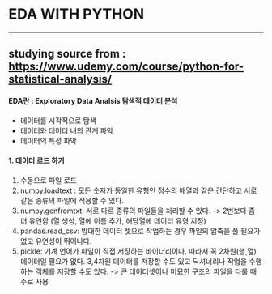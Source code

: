 
# EDA WITH PYTHON 
---
studying source from : https://www.udemy.com/course/python-for-statistical-analysis/
---

#### **EDA란 : Exploratory Data Analsis 탐색적 데이터 분석**
- 데이터를 시각적으로 탐색
- 데이터와 데이터 내의 관계 파악
- 데이터의 특성 파악


#### 1. 데이터 로드 하기
  1) 수동으로 파일 로드
  2) numpy.loadtext : 모든 숫자가 동일한 유형인 정수의 배열과 같은 간단하고 서로 같은 종류의 파일에 적용할 수 있다. 
  3) numpy.genfromtxt: 서로 다르 종류의 파일들을 처리할 수 있다. -> 2번보다 좀 더 유연함 (열 생성, 열에 이름 추가, 해당열에 데이터 유형 지정)
  4) pandas.read_csv: 방대한 데이터 셋으로 작업하는 경우 파일의 압축을 풀 필요가 없고 유연성이 뛰어나다. 
  5) pickle: 기계 언어가 파일이 직접 저장하는 바이너리이다. 따라서 꼭 2차원(행,열) 데이터일 필요가 없다. 3,4차원 데이터를 저장할 수도 있고 딕셔너리나 작업을 수행하는 객체를 저장할 수도 있다. -> 큰 데이터셋이나 미묘한 구조의 파일을 다룰 때 주로 사용
